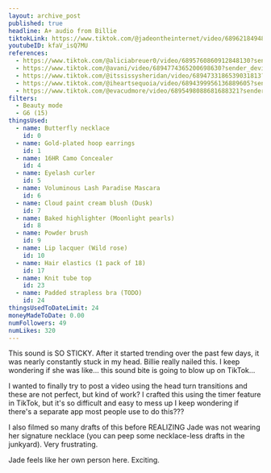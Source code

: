 ```yaml
---
layout: archive_post
published: true
headline: A+ audio from Billie
tiktokLink: https://www.tiktok.com/@jadeontheinternet/video/6896218494807903493
youtubeID: kfaV_isQ7MU
references:
  - https://www.tiktok.com/@aliciabreuer0/video/6895760860912848130?sender_device=pc&sender_web_id=6891999718790268421&is_from_webapp=1
  - https://www.tiktok.com/@avani/video/6894774365200698630?sender_device=pc&sender_web_id=6891999718790268421&is_from_webapp=1
  - https://www.tiktok.com/@itssissysheridan/video/6894733186539031813?sender_device=pc&sender_web_id=6891999718790268421&is_from_webapp=1
  - https://www.tiktok.com/@iheartsequoia/video/6894399956136889605?sender_device=pc&sender_web_id=6891999718790268421&is_from_webapp=1
  - https://www.tiktok.com/@evacudmore/video/6895498088681688321?sender_device=pc&sender_web_id=6891999718790268421&is_from_webapp=1
filters:
  - Beauty mode
  - G6 (15)
thingsUsed:
  - name: Butterfly necklace
    id: 0
  - name: Gold-plated hoop earrings
    id: 1
  - name: 16HR Camo Concealer
    id: 4
  - name: Eyelash curler
    id: 5
  - name: Voluminous Lash Paradise Mascara
    id: 6
  - name: Cloud paint cream blush (Dusk)
    id: 7
  - name: Baked highlighter (Moonlight pearls)
    id: 8
  - name: Powder brush
    id: 9
  - name: Lip lacquer (Wild rose)
    id: 10
  - name: Hair elastics (1 pack of 18)
    id: 17
  - name: Knit tube top
    id: 23
  - name: Padded strapless bra (TODO)
    id: 24
thingsUsedToDateLimit: 24
moneyMadeToDate: 0.00
numFollowers: 49
numLikes: 320
---
```


This sound is SO STICKY. After it started trending over the past few days, it was nearly constantly stuck in my head. Billie really nailed this. I keep wondering if she was like... this sound bite is going to blow up on TikTok...

I wanted to finally try to post a video using the head turn transitions and these are not perfect, but kind of work? I crafted this using the timer feature in TikTok, but it's so difficult and easy to mess up I keep wondering if there's a separate app most people use to do this???

I also filmed so many drafts of this before REALIZING Jade was not wearing her signature necklace (you can peep some necklace-less drafts in the junkyard). Very frustrating.

Jade feels like her own person here. Exciting.

